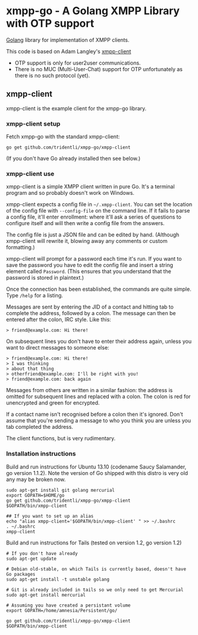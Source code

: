 # xmpp-go - A Golang XMPP Library with OTP support

[Golang](https://golang.org) library for implementation of XMPP clients.

This code is based on Adam Langley's [xmpp-client](https://github.com/agl/xmpp-client)

 * OTP support is only for user2user communications.
 * There is no MUC (Multi-User-Chat) support for OTP unfortunately as there is no such protocol (yet).

## xmpp-client

xmpp-client is the example client for the xmpp-go library.

### xmpp-client setup

Fetch xmpp-go with the standard xmpp-client:
```
go get github.com/tridentli/xmpp-go/xmpp-client
```

(If you don't have Go already installed then see below.)

### xmpp-client use

xmpp-client is a simple XMPP client written in pure Go. It's a terminal program and so probably doesn't work on Windows.

xmpp-client expects a config file in `~/.xmpp-client`. You can set the location of the config file with `--config-file` on the command line. If it fails to parse a config file, it'll enter enrollment: where it'll ask a series of questions to configure itself and will then write a config file from the answers.

The config file is just a JSON file and can be edited by hand. (Although xmpp-client will rewrite it, blowing away any comments or custom formatting.)

xmpp-client will prompt for a password each time it's run. If you want to save the password you have to edit the config file and insert a string element called `Password`. (This ensures that you understand that the password is stored in plaintext.)

Once the connection has been established, the commands are quite simple. Type `/help` for a listing.

Messages are sent by entering the JID of a contact and hitting tab to complete the address, followed by a colon. The message can then be entered after the colon, IRC style. Like this:

    > friend@example.com: Hi there!

On subsequent lines you don't have to enter their address again, unless you want to direct messages to someone else:

    > friend@example.com: Hi there!
    > I was thinking
    > about that thing
    > otherfriend@example.com: I'll be right with you!
    > friend@example.com: back again

Messages from others are written in a similar fashion: the address is omitted for subsequent lines and replaced with a colon. The colon is red for unencrypted and green for encrypted.

If a contact name isn't recognised before a colon then it's ignored. Don't assume that you're sending a message to who you think you are unless you tab completed the address.

The client functions, but is very rudimentary.

### Installation instructions

Build and run instructions for Ubuntu 13.10 (codename Saucy Salamander, go version 1.1.2). Note the version of Go shipped with this distro is very old any may be broken now.

```
sudo apt-get install git golang mercurial
export GOPATH=$HOME/go
go get github.com/tridentli/xmpp-go/xmpp-client
$GOPATH/bin/xmpp-client

## If you want to set up an alias
echo "alias xmpp-client='$GOPATH/bin/xmpp-client' " >> ~/.bashrc
. ~/.bashrc
xmpp-client
```

Build and run instructions for Tails (tested on version 1.2, go version 1.2)
```
# If you don't have already
sudo apt-get update
 
# Debian old-stable, on which Tails is currently based, doesn't have Go packages
sudo apt-get install -t unstable golang

# Git is already included in tails so we only need to get Mercurial
sudo apt-get install mercurial

# Assuming you have created a persistant volume
export GOPATH=/home/amnesia/Persistent/go/

go get github.com/tridentli/xmpp-go/xmpp-client
$GOPATH/bin/xmpp-client
```

